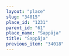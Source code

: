 ```yaml
---
layout: "place"
slug: "34015"
place_id: "1231"
parent_id: "61"
place_name: "Šappāja"
title: "Šappāja"
previous_item: "34018"
---
```

